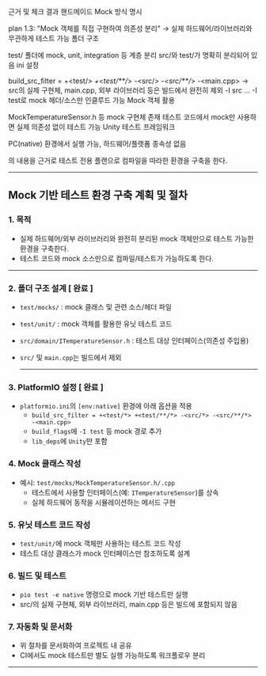 근거 및 체크 결과
핸드메이드 Mock 방식 명시

plan 1.3: "Mock 객체를 직접 구현하여 의존성 분리" → 실제 하드웨어/라이브러리와 무관하게 테스트 가능
폴더 구조

test/ 폴더에 mock, unit, integration 등 계층 분리
src/와 test/가 명확히 분리되어 있음
ini 설정

build_src_filter = +<test/*> +<test/**/*> -<src/*> -<src/**/*> -<main.cpp> → src의 실제 구현체, main.cpp, 외부 라이브러리 등은 빌드에서 완전히 제외
-I src ... -I test로 mock 헤더/소스만 인클루드 가능
Mock 객체 활용

MockTemperatureSensor.h 등 mock 구현체 존재
테스트 코드에서 mock만 사용하면 실제 의존성 없이 테스트 가능
Unity 테스트 프레임워크

PC(native) 환경에서 실행 가능, 하드웨어/플랫폼 종속성 없음

의 내용을 근거로 테스트 전용 플랜으로 컴파일을 따라한 환경을 구축을 한다.

---

## Mock 기반 테스트 환경 구축 계획 및 절차

### 1. 목적
- 실제 하드웨어/외부 라이브러리와 완전히 분리된 mock 객체만으로 테스트 가능한 환경을 구축한다.
- 테스트 코드와 mock 소스만으로 컴파일/테스트가 가능하도록 한다.


----

### 2. 폴더 구조 설계 [ 완료 ]
- `test/mocks/` : mock 클래스 및 관련 소스/헤더 파일
- `test/unit/` : mock 객체를 활용한 유닛 테스트 코드
- `src/domain/ITemperatureSensor.h` : 테스트 대상 인터페이스(의존성 주입용)
- `src/` 및 `main.cpp`는 빌드에서 제외
  
  -----------


### 3. PlatformIO 설정 [ 완료 ]
- `platformio.ini`의 `[env:native]` 환경에 아래 옵션을 적용
  - `build_src_filter = +<test/*> +<test/**/*> -<src/*> -<src/**/*> -<main.cpp>`
  - `build_flags`에 `-I test` 등 mock 경로 추가
  - `lib_deps`에 `Unity`만 포함

### 4. Mock 클래스 작성
- 예시: `test/mocks/MockTemperatureSensor.h/.cpp`
  - 테스트에서 사용할 인터페이스(예: `ITemperatureSensor`)를 상속
  - 실제 하드웨어 동작을 시뮬레이션하는 메서드 구현

### 5. 유닛 테스트 코드 작성
- `test/unit/`에 mock 객체만 사용하는 테스트 코드 작성
- 테스트 대상 클래스가 mock 인터페이스만 참조하도록 설계

### 6. 빌드 및 테스트
- `pio test -e native` 명령으로 mock 기반 테스트만 실행
- src/의 실제 구현체, 외부 라이브러리, main.cpp 등은 빌드에 포함되지 않음

### 7. 자동화 및 문서화
- 위 절차를 문서화하여 프로젝트 내 공유
- CI에서도 mock 테스트만 별도 실행 가능하도록 워크플로우 분리

---


